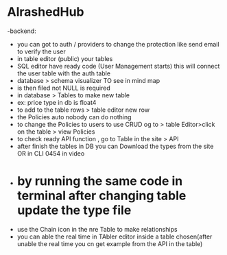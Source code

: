 # AlrashedHub

-backend:

- you can got to auth / providers to change the protection like send email to verify the user
- in table editor (public) your tables
- SQL editor have ready code (User Management starts) this will connect the user table with the auth table
- database > schema visualizer TO see in mind map
- is then filed not NULL is required
- in database > Tables to make new table
- ex: price type in db is float4
- to add to the table rows > table editor new row
- the Policies auto nobody can do nothing
- to change the Policies to users to use CRUD og to > table Editor>click on the table > view Policies
- to check ready API function , go to Table in the site > API
- after finish the tables in DB you can Download the types from the site OR in CLI 0454 in video
- # by running the same code in terminal after changing table update the type file
- use the Chain icon in the nre Table to make relationships
- you can able the real time in TAbler editor inside a table chosen(after unable the real time you cn get example from the API in the table)
